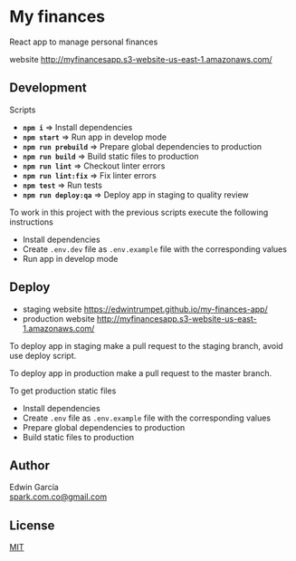 # My finances

React app to manage personal finances

website http://myfinancesapp.s3-website-us-east-1.amazonaws.com/

## Development

Scripts

- **`npm i`** => Install dependencies
- **`npm start`** => Run app in develop mode
- **`npm run prebuild`** => Prepare global dependencies to production
- **`npm run build`** => Build static files to production
- **`npm run lint`** => Checkout linter errors
- **`npm run lint:fix`** => Fix linter errors
- **`npm test`** => Run tests
- **`npm run deploy:qa`** => Deploy app in staging to quality review

To work in this project with the previous scripts execute the following instructions

- Install dependencies
- Create `.env.dev` file as `.env.example` file with the corresponding values
- Run app in develop mode

## Deploy

- staging website https://edwintrumpet.github.io/my-finances-app/
- production website http://myfinancesapp.s3-website-us-east-1.amazonaws.com/

To deploy app in staging make a pull request to the staging branch, avoid use deploy script.

To deploy app in production make a pull request to the master branch.

To get production static files

- Install dependencies
- Create `.env` file as `.env.example` file with the corresponding values
- Prepare global dependencies to production
- Build static files to production

## Author

Edwin García  
spark.com.co@gmail.com

## License

[MIT](./LICENSE)
